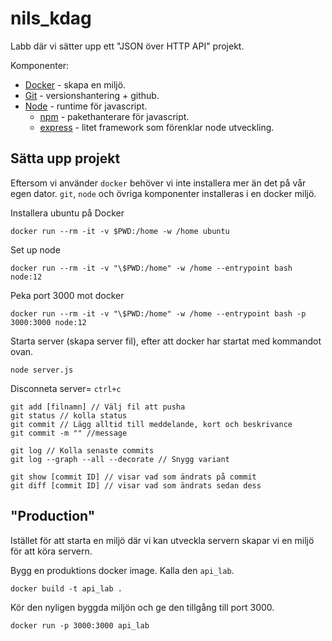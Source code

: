 # nils_kdag

Labb där vi sätter upp ett "JSON över HTTP API" projekt.

Komponenter:

- [Docker](https://www.docker.com/products/docker-desktop) - skapa en miljö.
- [Git](https://git-scm.com/downloads) - versionshantering + github.
- [Node](https://nodejs.org/en/) - runtime för javascript.
  - [npm](https://www.npmjs.com/) - pakethanterare för javascript.
  - [express](https://nodejs.org/en/) - litet framework som förenklar node utveckling.

## Sätta upp projekt

Eftersom vi använder `docker` behöver vi inte installera mer än det på vår egen dator. `git`, `node` och övriga komponenter installeras i en docker miljö.

Installera ubuntu på Docker

```
docker run --rm -it -v $PWD:/home -w /home ubuntu
```

Set up node

```
docker run --rm -it -v "\$PWD:/home" -w /home --entrypoint bash node:12
```

Peka port 3000 mot docker

```
docker run --rm -it -v "\$PWD:/home" -w /home --entrypoint bash -p 3000:3000 node:12
```

Starta server (skapa server fil), efter att docker har startat med kommandot ovan.

```
node server.js
```

Disconneta server= `ctrl+c`

```
git add [filnamn] // Välj fil att pusha
git status // kolla status
git commit // Lägg alltid till meddelande, kort och beskrivance
git commit -m "" //message

git log // Kolla senaste commits
git log --graph --all --decorate // Snygg variant

git show [commit ID] // visar vad som ändrats på commit
git diff [commit ID] // visar vad som ändrats sedan dess
```

## "Production"

Istället för att starta en miljö där vi kan utveckla servern skapar vi en miljö för att köra servern.

Bygg en produktions docker image. Kalla den `api_lab`.

```
docker build -t api_lab .
```

Kör den nyligen byggda miljön och ge den tillgång till port 3000.

```
docker run -p 3000:3000 api_lab
```
